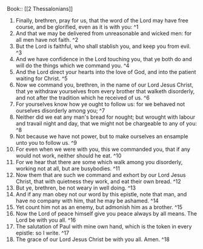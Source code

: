  Book:: [[2 Thessalonians]]
 1. Finally, brethren, pray for us, that the word of the Lord may have free course, and be glorified, even as it is with you: ^1
 2. And that we may be delivered from unreasonable and wicked men: for all men have not faith. ^2
 3. But the Lord is faithful, who shall stablish you, and keep you from evil. ^3
 4. And we have confidence in the Lord touching you, that ye both do and will do the things which we command you. ^4
 5. And the Lord direct your hearts into the love of God, and into the patient waiting for Christ. ^5
 6. Now we command you, brethren, in the name of our Lord Jesus Christ, that ye withdraw yourselves from every brother that walketh disorderly, and not after the tradition which he received of us. ^6
 7. For yourselves know how ye ought to follow us: for we behaved not ourselves disorderly among you; ^7
 8. Neither did we eat any man's bread for nought; but wrought with labour and travail night and day, that we might not be chargeable to any of you: ^8
 9. Not because we have not power, but to make ourselves an ensample unto you to follow us. ^9
 10. For even when we were with you, this we commanded you, that if any would not work, neither should he eat. ^10
 11. For we hear that there are some which walk among you disorderly, working not at all, but are busybodies. ^11
 12. Now them that are such we command and exhort by our Lord Jesus Christ, that with quietness they work, and eat their own bread. ^12
 13. But ye, brethren, be not weary in well doing. ^13
 14. And if any man obey not our word by this epistle, note that man, and have no company with him, that he may be ashamed. ^14
 15. Yet count him not as an enemy, but admonish him as a brother. ^15
 16. Now the Lord of peace himself give you peace always by all means. The Lord be with you all. ^16
 17. The salutation of Paul with mine own hand, which is the token in every epistle: so I write. ^17
 18. The grace of our Lord Jesus Christ be with you all. Amen. ^18
